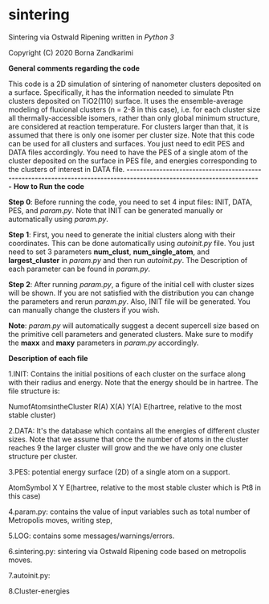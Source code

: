 # sintering

Sintering via Ostwald Ripening written in *Python 3*

Copyright (C) 2020 Borna Zandkarimi

**General comments regarding the code**

This code is a 2D simulation of sintering of nanometer clusters deposited on a surface. Specifically, it has the information needed to simulate Ptn clusters deposited on TiO2(110) surface. It uses the ensemble-average modeling of fluxional clusters (n = 2-8 in this case), i.e. for each cluster size all thermally-accessible isomers, rather than only global minimum structure, are considered at reaction temperature. For clusters larger than that, it is assumed that there is only one isomer per cluster size. Note that this code can be used for all clusters and surfaces. You just need to edit PES and DATA files accordingly. You need to have the PES of a single atom of the cluster deposited on the surface in PES file, and energies corresponding to the clusters of interest in DATA file.
**----------------------------------------------------------------------------------------------------------------------**
**How to Run the code**

**Step 0**: Before running the code, you need to set 4 input files: INIT, DATA, PES, and *param.py*. Note that INIT can be generated manually or automatically using *param.py*.

**Step 1**: First, you need to generate the initial clusters along with their coordinates. This can be done automatically using *autoinit.py* file. You just need to set 3 parameters **num_clust**, **num_single_atom**, and **largest_cluster** in *param.py* and then run *autoinit.py*. The Description of each parameter can be found in *param.py*.

**Step 2**: After running *param.py*, a figure of the initial cell with cluster sizes will be shown. If you are not satisfied with the distribution you can change the parameters and rerun *param.py*. Also, INIT file will be generated. You can manually change the clusters if you wish.

**Note**: *param.py* will automatically suggest a decent supercell size based on the primitive cell parameters and generated clusters. Make sure to modify the **maxx** and **maxy** parameters in *param.py* accordingly.

**Description of each file**

1.INIT: Contains the initial positions of each cluster on the surface along with their radius and energy. Note that the energy should be in hartree.
The file structure is:

NumofAtomsintheCluster      R(A)       X(A)     Y(A)       E(hartree, relative to the most stable cluster)

2.DATA: It's the database which contains all the energies of different cluster sizes. Note that we assume that once the number of atoms in the cluster reaches 9 the larger cluster will grow and the we have only one cluster structure per cluster.

3.PES: potential energy surface (2D) of a single atom on a support.

AtomSymbol    X      Y      E(hartree, relative to the most stable cluster which is Pt8 in this case)

4.param.py: contains the value of input variables such as total number of Metropolis moves, writing step,

5.LOG: contains some messages/warnings/errors.

6.sintering.py: sintering via Ostwald Ripening code based on metropolis moves.

7.autoinit.py:

8.Cluster-energies
